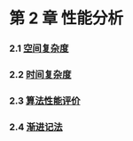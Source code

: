 # 第 2 章 性能分析

### 2.1 [空间复杂度](1-1%20空间复杂度)

### 2.2 [时间复杂度](2-2%20时间复杂度)

### 2.3 [算法性能评价](2-3%20算法性能评价)

### 2.4 [渐进记法](2-4%20渐进记法)
